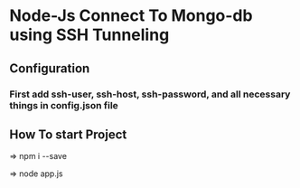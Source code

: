 # Node-Js Connect To Mongo-db using SSH Tunneling 

## Configuration 

### First add ssh-user, ssh-host, ssh-password, and all necessary things in config.json file

## How To start Project 

=> npm i --save

=> node app.js
